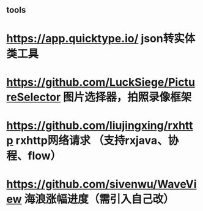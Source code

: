 ## tools
# https://app.quicktype.io/   json转实体类工具
# https://github.com/LuckSiege/PictureSelector   图片选择器，拍照录像框架
# https://github.com/liujingxing/rxhttp rxhttp网络请求 （支持rxjava、协程、flow）
# https://github.com/sivenwu/WaveView 海浪涨幅进度（需引入自己改）
